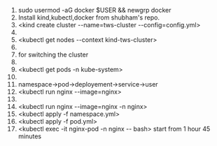 
1. sudo usermod -aG docker $USER && newgrp docker
2. Install kind,kubectl,docker from shubham's repo.
3. <kind create cluster --name=tws-cluster --config=config.yml>
4. <kubectl get nodes>
5. <kubectl get nodes --context kind-tws-cluster>
6. <minikube delete>
7. <kubectl config use-context kind-tws-cluster> for switching the cluster
8. <kubectl get namespace>
9. <kubectl get pods -n kube-system>
10. <kubectl create ns nginx>
11. namespace->pod->deployement->service->user
12. <kubectl run nginx --image=nginx>
13. <kubectl delete pod nginx>
14. <kubectl run nginx --image=nginx -n nginx>
15. <kubectl apply -f namespace.yml>
16. <kubectl apply -f pod.yml>
17. <kubectl exec -it nginx-pod -n  nginx -- bash>
start from 1 hour 45 minutes